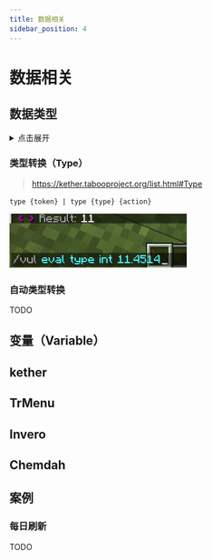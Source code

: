 ```yaml
---
title: 数据相关
sidebar_position: 4
---
```


# 数据相关

## 数据类型

<details>
  <summary>点击展开</summary>

不会讲

</details>

### 类型转换（Type）

> https://kether.tabooproject.org/list.html#Type

```
type {token} | type {type} {action}
```

![](_images/type_1.png)

### 自动类型转换

TODO

## 变量（Variable）

## kether

## TrMenu

## Invero

## Chemdah

## 案例

### 每日刷新

TODO
